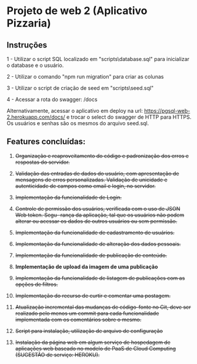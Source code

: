 # Projeto de web 2 (Aplicativo Pizzaria)
## Instruções

1 - Utilizar o script SQL localizado em "scripts\database.sql" para inicializar o database e o usuário.

2 - Utilizar o comando "npm run migration" para criar as colunas

3 - Utilizar o script de criação de seed em "scripts\seed.sql"

4 - Acessar a rota do swagger: /docs

Alternativamente, acessar o aplicativo em deploy na url: https://pgsql-web-2.herokuapp.com/docs/ e trocar o select do swagger de HTTP para HTTPS. Os usuários e senhas são os mesmos do arquivo seed.sql.


## Features concluídas:

1. ~~Organização e reaproveitamento do código e padronização dos erros e respostas do servidor.~~

2. ~~Validação das entradas de dados do usuário, com apresentação de mensagens de erros
personalizadas. Validação de unicidade e autenticidade de campos como email e login,
no servidor.~~

3. ~~Implementação da funcionalidade de Login.~~

4. ~~Controle de permissão dos usuários, verificada com o uso de JSON Web token. Segu-
rança da aplicação, tal que os usuários não podem alterar ou acessar os dados de outros
usuários ou sem permissão.~~

5. ~~Implementação da funcionalidade de cadastramento de usuários.~~

6. ~~Implementação da funcionalidade de alteração dos dados pessoais.~~

7. ~~Implementação da funcionalidade de publicação de conteúdo.~~

8. **Implementação de upload da imagem de uma publicação**

9. ~~Implementação da funcionalidade de listagem de publicações com as opções de filtros.~~

10. ~~Implementação do recurso de curtir e comentar uma postagem.~~

11. ~~Atualização incremental das mudanças de código-fonte no Git, deve ser realizado pelo
menos um commit para cada funcionalidade implementada com os comentários sobre o mesmo.~~

12. ~~Script para instalação, utilização de arquivo de configuração~~

13. ~~Instalação da página web em algum serviço de hospedagem de aplicações web baseado
no modelo de PaaS de Cloud Computing (SUGESTÃO de serviço: HEROKU).~~
